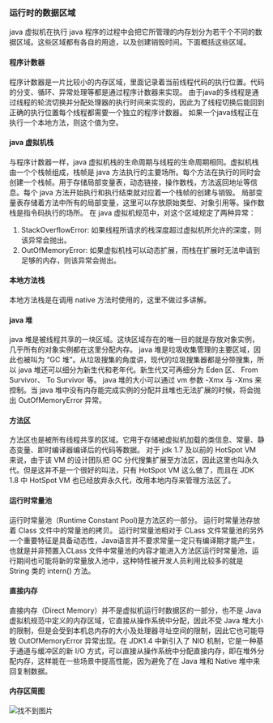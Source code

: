 ### 运行时的数据区域
java 虚拟机在执行 java 程序的过程中会把它所管理的内存划分为若干个不同的数据区域。这些区域都有各自的用途，以及创建销毁时间。下面概括这些区域。

#### 程序计数器
程序计数器是一片比较小的内存区域，里面记录着当前线程代码的执行位置。代码的分支、循环、异常处理等都是通过程序计数器来实现。
由于java的多线程是通过线程的轮流切换并分配处理器的执行时间来实现的，因此为了线程切换后能回到正确的执行位置每个线程都需要一个独立的程序计数器。
如果一个java线程正在执行一个本地方法，则这个值为空。

#### java 虚拟机栈
与程序计数器一样，java 虚拟机栈的生命周期与线程的生命周期相同。虚拟机栈由一个个栈帧组成，栈帧是 java 方法执行的主要场所。每个方法在执行的同时会创建一个栈帧。用于存储局部变量表，动态链接，操作数栈，方法返回地址等信息。每个 java 方法开始执行和执行结束就对应着一个栈帧的创建与销毁。
局部变量表存储着方法中所有的局部变量，这里可以存放原始类型、对象引用等。操作数栈是指令码执行的场所。
在 java 虚拟机规范中，对这个区域规定了两种异常：
1. StackOverflowError: 如果线程所请求的栈深度超过虚拟机所允许的深度，则该异常会抛出。
2. OutOfMemoryError: 如果虚拟机栈可以动态扩展，而栈在扩展时无法申请到足够的内存，则该异常会抛出。

#### 本地方法栈
本地方法栈是在调用 native 方法时使用的，这里不做过多讲解。

#### java 堆
java 堆是被线程共享的一块区域。这块区域存在的唯一目的就是存放对象实例，几乎所有的对象实例都在这里分配内存。
java 堆是垃圾收集管理的主要区域，因此也被叫为 “GC 堆”。从垃圾搜集的角度讲，现代的垃圾搜集器都是分带搜集，所以 java 堆还可以细分为新生代和老年代。新生代又可再细分为 Eden 区、 From Survivor、 To Survivor 等。
java 堆的大小可以通过 vm 参数 -Xmx 与 -Xms 来控制。当 java 堆中没有内存能完成实例的分配并且堆也无法扩展的时候，将会抛出 OutOfMemoryError 异常。

#### 方法区
方法区也是被所有线程共享的区域。它用于存储被虚拟机加载的类信息、常量、静态变量、即时编译器编译后的代码等数据。
对于 jdk 1.7 及以前的 HotSpot VM 来说，由于该 VM 的设计团队把 GC 分代搜集扩展至方法区，因此这里也叫永久代。但是这并不是一个很好的叫法，只有 HotSpot VM 这么做了，而且在 JDK 1.8 中 HotSpot VM 也已经放弃永久代，改用本地内存来管理方法区了。

#### 运行时常量池
运行时常量池（Runtime Constant Pool)是方法区的一部分。 运行时常量池存放着 Class 文件中的常量池的拷贝。
运行时常量池相对于 CLass 文件常量池的另外一个重要特征是具备动态性，Java语言并不要求常量一定只有编译期才能产生，也就是并非预置入CLass 文件中常量池的内容才能进入方法区运行时常量池，运行期间也可能将新的常量放入池中，这种特性被开发人员利用比较多的就是 String 类的 intern() 方法。

#### 直接内存
直接内存（Direct Memory）并不是虚拟机运行时数据区的一部分，也不是 Java 虚拟机规范中定义的内存区域，它直接从操作系统中分配，因此不受 Java 堆大小的限制，但是会受到本机总内存的大小及处理器寻址空间的限制，因此它也可能导致 OutOfMemoryError 异常出现。在 JDK1.4 中新引入了 NIO 机制，它是一种基于通道与缓冲区的新 I/O 方式，可以直接从操作系统中分配直接内存，即在堆外分配内存，这样能在一些场景中提高性能，因为避免了在 Java 堆和 Native 堆中来回复制数据。

#### 内存区简图
![找不到图片](https://github.com/lk-fuyun/pics/blob/master/jvmdata.png?raw=true)